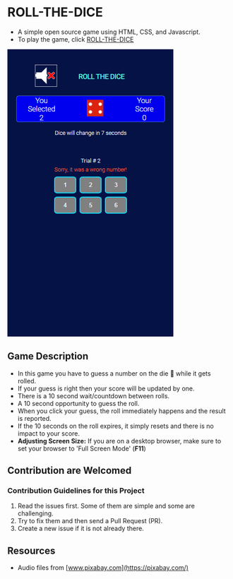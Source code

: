 # ROLL-THE-DICE
- A simple open source game using HTML, CSS, and Javascript.
- To play the game, click [ROLL-THE-DICE](https://fidalmathew.github.io/ROLL-THE-DICE/)

![Screenshot](https://github.com/FidalMathew/ROLL-THE-DICE/blob/main/README%20FILES/screenshot.PNG)

## Game Description
- In this game you have to guess a number on the die 🎲 while it gets rolled. 
- If your guess is right then your score will be updated by one. 
- There is a 10 second wait/countdown between rolls.
- A 10 second opportunity to guess the roll.
- When you click your guess, the roll immediately happens and the result is reported.
- If the 10 seconds on the roll expires, it simply resets and there is no impact to your score.
- **Adjusting Screen Size:** If you are on a desktop browser, make sure to set your browser to 'Full Screen Mode' (**F11**)

## Contribution are Welcomed
### Contribution Guidelines for this Project
1. Read the issues first. Some of them are simple and some are challenging.
2. Try to fix them and then send a Pull Request (PR).
3. Create a new issue if it is not already there.

## Resources
- Audio files from [www.pixabay.com](https://pixabay.com/)